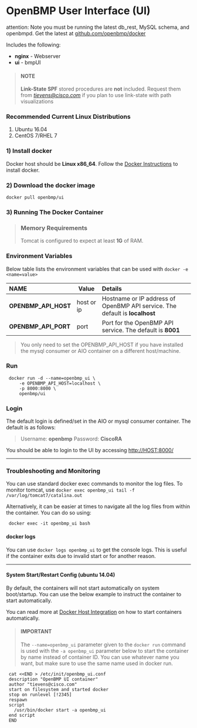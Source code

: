 OpenBMP User Interface (UI)
==============================================

attention: Note you must be running the latest db_rest, MySQL schema, and openbmpd.  Get the latest at [github.com/openbmp/docker](http://github.com/openbmp/docker)

Includes the following:

* **nginx** - Webserver
* **ui** - bmpUI

> #### NOTE
> **Link-State SPF** stored procedures are **not** included.  Request them from *tievens@cisco.com*
> if you plan to use link-state with path visualizations

### Recommended Current Linux Distributions

  1. Ubuntu 16.04
  1. CentOS 7/RHEL 7

### 1) Install docker

Docker host should be **Linux x86_64**.   Follow the [Docker Instructions](https://docs.docker.com/installation/) to install docker.  

### 2) Download the docker image

    docker pull openbmp/ui

### 3) Running The Docker Container

> ### Memory Requirements
> Tomcat is configured to expect at least **1G** of RAM.

### Environment Variables
Below table lists the environment variables that can be used with ``docker -e <name=value>``

NAME | Value | Details
:---- | ----- |:-------
**OPENBMP\_API\_HOST** | host or ip | Hostname or IP address of OpenBMP API service. The default is **localhost**
**OPENBMP\_API\_PORT** | port | Port for the OpenBMP API service. The default is **8001**

> You only need to set the OPENBMP\_API\_HOST if you have installed the mysql consumer or AIO container on a different host/machine.

### Run
     docker run -d --name=openbmp_ui \
         -e OPENBMP_API_HOST=localhost \
         -p 8000:8000 \
         openbmp/ui

### Login

The default login is defined/set in the AIO or mysql consumer container.   The default is as follows:

> Username: **openbmp**
> Password: **CiscoRA**

You should be able to login to the UI by accessing [http://HOST:8000/](http://HOST:8000)

- - -

### Troubleshooting and Monitoring
You can use standard docker exec commands to monitor the log files.  To monitor
tomcat, use  ```docker exec openbmp_ui tail -f /var/log/tomcat7/catalina.out```

 Alternatively, it can be easier at times to navigate all the log files from within the container. You can do so using:

     docker exec -it openbmp_ui bash

 #### docker logs
 You can use ```docker logs openbmp_ui``` to get the console logs. This is useful if the container exits due to
 invalid start or for another reason.

- - -

 #### System Start/Restart Config (ubuntu 14.04)
 By default, the containers will not start automatically on system boot/startup.  You can use the below example to instruct the container to start automatically.

 You can read more at [Docker Host Integration](https://docs.docker.com/articles/host_integration/) on how to start containers automatically.

 > #### IMPORTANT
 > The ```--name=openbmp_ui``` parameter given to the ```docker run``` command is used with the ```-a openbmp_ui``` parameter below to start the container by name instead of container ID.  You can use whatever name you want, but make sure to use the same name used in docker run.

     cat <<END > /etc/init/openbmp_ui.conf
     description "OpenBMP UI container"
     author "tievens@cisco.com"
     start on filesystem and started docker
     stop on runlevel [!2345]
     respawn
     script
       /usr/bin/docker start -a openbmp_ui
     end script
     END
